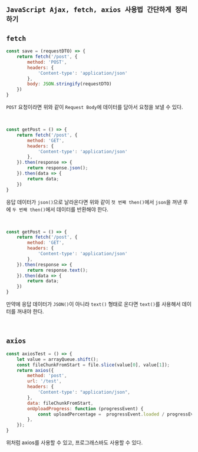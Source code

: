 ## `JavaScript Ajax, fetch, axios 사용법 간단하게 정리하기`

## `fetch`

```js
const save = (requestDTO) => {
    return fetch('/post', {
        method: 'POST',
        headers: {
            'Content-type': 'application/json'
        },
        body: JSON.stringify(requestDTO)
    })
}
```

`POST` 요청이라면 위와 같이 `Request Body`에 데이터를 담아서 요청을 보낼 수 있다.

<br>

```js
const getPost = () => {
    return fetch('/post', {
        method: 'GET',
        headers: {
            'Content-type': 'application/json'
        },
    }).then(response => {
        return response.json();
    }).then(data => {
        return data;
    })
}
```

응답 데이터가 `json()`으로 날라온다면 위와 같이 `첫 번째 then()`에서 `json`을 꺼낸 후에 `두 번째 then()`에서 데이터를 반환해야 한다.

<br>

```js
const getPost = () => {
    return fetch('/post', {
        method: 'GET',
        headers: {
            'Content-type': 'application/json'
        },
    }).then(response => {
        return response.text();
    }).then(data => {
        return data;
    })
}
```

만약에 응답 데이터가 `JSON()`이 아니라 `text()` 형태로 온다면 `text()`를 사용해서 데이터를 꺼내야 한다.

<br>

## `axios`

```js
const axiosTest = () => {
    let value = arrayQueue.shift();
    const fileChunkFromStart = file.slice(value[0], value[1]);
    return axios({
        method: 'post',
        url: '/test',
        headers: {
            'Content-type': "application/json",
        },
        data: fileChunkFromStart,
        onUploadProgress: function (progressEvent) {
            const uploadPercentage =  progressEvent.loaded / progressEvent.total * 100;
        },
    });
}
```

위처럼 axios를 사용할 수 있고, 프로그래스바도 사용할 수 있다.

<br>

